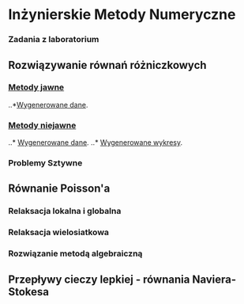 # Inżynierskie Metody Numeryczne
### Zadania z laboratorium

## Rozwiązywanie równań różniczkowych

### [Metody jawne](https://github.com/Kannute/Engineering-Numerical-Methods/tree/main/lab01)
..*[Wygenerowane dane](https://github.com/Kannute/Engineering-Numerical-Methods/tree/main/lab01/data).

### [Metody niejawne](https://github.com/Kannute/Engineering-Numerical-Methods/tree/main/lab02)
..* [Wygenerowane dane](https://github.com/Kannute/Engineering-Numerical-Methods/tree/main/lab02/data).
..* [Wygenerowane wykresy](https://github.com/Kannute/Engineering-Numerical-Methods/tree/main/lab02/plots/charts).
### Problemy Sztywne

## Równanie Poisson'a 

### Relaksacja lokalna i globalna

### Relaksacja wielosiatkowa

### Rozwiązanie metodą algebraiczną

## Przepływy cieczy lepkiej - równania Naviera-Stokesa
